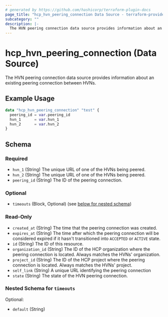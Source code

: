 ```yaml
---
# generated by https://github.com/hashicorp/terraform-plugin-docs
page_title: "hcp_hvn_peering_connection Data Source - terraform-provider-hcp"
subcategory: ""
description: |-
  The HVN peering connection data source provides information about an existing peering connection between HVNs.
---
```


# hcp_hvn_peering_connection (Data Source)

The HVN peering connection data source provides information about an existing peering connection between HVNs.

## Example Usage

```terraform
data "hcp_hvn_peering_connection" "test" {
  peering_id = var.peering_id
  hvn_1      = var.hvn_1
  hvn_2      = var.hvn_2
}
```

<!-- schema generated by tfplugindocs -->
## Schema

### Required

- `hvn_1` (String) The unique URL of one of the HVNs being peered.
- `hvn_2` (String) The unique URL of one of the HVNs being peered.
- `peering_id` (String) The ID of the peering connection.

### Optional

- `timeouts` (Block, Optional) (see [below for nested schema](#nestedblock--timeouts))

### Read-Only

- `created_at` (String) The time that the peering connection was created.
- `expires_at` (String) The time after which the peering connection will be considered expired if it hasn't transitioned into `ACCEPTED` or `ACTIVE` state.
- `id` (String) The ID of this resource.
- `organization_id` (String) The ID of the HCP organization where the peering connection is located. Always matches the HVNs' organization.
- `project_id` (String) The ID of the HCP project where the peering connection is located. Always matches the HVNs' project.
- `self_link` (String) A unique URL identifying the peering connection
- `state` (String) The state of the HVN peering connection.

<a id="nestedblock--timeouts"></a>
### Nested Schema for `timeouts`

Optional:

- `default` (String)


